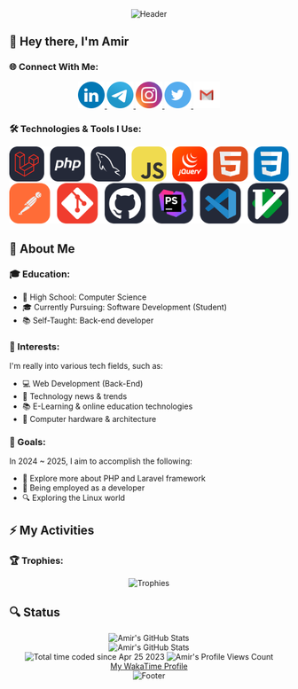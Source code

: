 <!-- Header Section -->
<div align="center">
	<img src="https://capsule-render.vercel.app/api?type=waving&color=timeGradient&height=120&section=header&text=Welcome&fontSize=90" alt="Header" />
</div>

<!-- Introduction Section -->
## 👋 Hey there, I'm Amir

<!-- Social Media Links Section -->
### 🌐 Connect With Me:
<div align="center">
	<a href="https://www.linkedin.com/in/AmirM4A" target="blank">
  		<img src="https://github.com/AmiRM4A/AmiRM4A/blob/main/icons/LinkedIN.svg" alt="LinkedIn Account" height="48" width="48" />
	</a>
	<a href="https://t.me/AmiR_M4A" target="blank">
 		 <img src="https://github.com/AmiRM4A/AmiRM4A/blob/main/icons/Telegram.svg" alt="Telegram Account" height="48" width="48" />
	</a> 
	<a href="https://instagram.com/Amir_M4A" target="blank">
 		 <img src="https://github.com/AmiRM4A/AmiRM4A/blob/main/icons/Instagram.svg" alt="Instagram Account" height="48" width="48" />
	</a> 
	<a href="https://twitter.com/m4_ami" target="blank">
  		<img src="https://github.com/AmiRM4A/AmiRM4A/blob/main/icons/Twitter.svg" alt="Twitter Account" height="48" width="48" />
	</a>
  	<a href="https://asgry255@gmail.com" target="blank">
  		<img src="https://github.com/AmiRM4A/AmiRM4A/blob/main/icons/Gmail.svg" alt="Gmail Account" height="48" width="48" />
	</a>
</div>

<!-- Tools Section -->
### 🛠️ Technologies & Tools I Use:
<div align="center">
    <img src="https://github.com/AmiRM4A/AmiRM4A/blob/main/icons/technologies.svg" alt="technologies" /><br>
    <img src="https://github.com/AmiRM4A/AmiRM4A/blob/main/icons/tools.svg" alt="tools" />
</div>

<!-- About Me Section -->
## 👤 About Me

<!-- Education Section -->
### 🎓 Education:
- 🏫 High School: Computer Science
- 🎓 Currently Pursuing: Software Development (Student)
- 📚 Self-Taught: Back-end developer

<!-- Interests Section -->
### 🚀 Interests:
I'm really into various tech fields, such as:

- 💻 Web Development (Back-End)
- 🤖 Technology news & trends
- 📚 E-Learning & online education technologies
- 💾 Computer hardware & architecture

<!-- Learning Section -->
<!-- ### 📖 Learning:
I'm currently focusing on mastering the following:

- 🌟 PHP
- 💡 Laravel
- 🌲 Linux -->

<!-- Goals Section -->
### 🌟 Goals:
In 2024 ~ 2025, I aim to accomplish the following:

- 🚀 Explore more about PHP and Laravel framework
- 📂 Being employed as a developer
- 🔍 Exploring the Linux world

<!-- Trophies Section -->
## ⚡ My Activities

### 🏆 Trophies:
<div align="center">
 	<img src="https://github-profile-trophy.vercel.app/?username=AmirM4A&theme=onedark" alt="Trophies" />
</div>

<!-- Status Section -->
## 🔍 Status
<!-- <div align="center">
	<img src="https://github-readme-activity-graph.vercel.app/graph?username=AmirM4A&theme=github-dark-dimmed&custom_title=My%20Activity%20Graph&hide_border=true" alt="Amir's Activity Graph" />
</div> -->

<div align="center">
	<img src="https://github-readme-streak-stats.herokuapp.com/?user=AmirM4A&theme=onedark" alt="Amir's GitHub Stats" />
</div>

<div align="center">
	<img src="https://github-readme-stats.vercel.app/api?username=AmirM4A&show_icons=true&theme=onedark" alt="Amir's GitHub Stats" />
</div>

<div align="center">
	<img src="https://wakatime.com/badge/user/ee181724-c89d-437a-a9af-fad5f1b3d950.svg" alt="Total time coded since Apr 25 2023" />
	<img src="https://komarev.com/ghpvc/?username=AmirM4A&color=blue&style=flat&label=Profile+Views&abbreviated=true" alt="Amir's Profile Views Count" /><br>
  	<a href="https://wakatime.com/@Amir_M4A" target="blank">My WakaTime Profile</a>
</div>

<!-- Footer Section -->
<div align="center">
	<img src="https://capsule-render.vercel.app/api?type=waving&color=timeGradient&height=120&section=footer" alt="Footer" />
</div>
